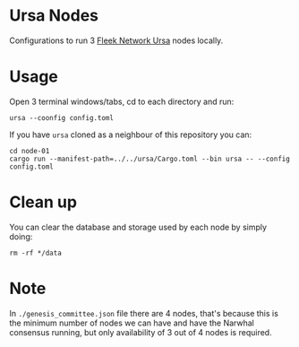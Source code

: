 # Ursa Nodes

Configurations to run 3 [Fleek Network Ursa](https://fleek.network) nodes locally.

# Usage

Open 3 terminal windows/tabs, cd to each directory and run:

```
ursa --coonfig config.toml
```

If you have `ursa` cloned as a neighbour of this repository you can:

```
cd node-01
cargo run --manifest-path=../../ursa/Cargo.toml --bin ursa -- --config config.toml
```

# Clean up

You can clear the database and storage used by each node by simply doing:

```
rm -rf */data
```

# Note

In `./genesis_committee.json` file there are 4 nodes, that's because this is the minimum number of nodes we can
have and have the Narwhal consensus running, but only availability of 3 out of 4 nodes is required.

